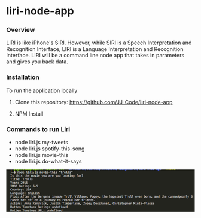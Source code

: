 # liri-node-app


### Overview
LIRI is like iPhone's SIRI. However, while SIRI is a Speech Interpretation and Recognition Interface, LIRI is a Language Interpretation and Recognition Interface. LIRI will be a command line node app that takes in parameters and gives you back data.

### Installation

To run the application locally

1) Clone this repository: https://github.com/JJ-Code/liri-node-app

2) NPM Install

### Commands to run Liri
* node liri.js my-tweets
* node liri.js spotify-this-song <song name here>
* node liri.js movie-this <movie name here>
* node liri.js do-what-it-says 

![Liri](liri-pic.png?raw=true)